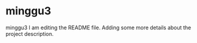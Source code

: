 # minggu3
minggu3
I am editing the README file. Adding some more details about the project description.
